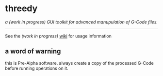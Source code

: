 # threedy

*a (work in progress) GUI toolkit for advanced manupulation of G-Code files.*

---

See the *(work in progress)* [wiki](https://github.com/OverNight3D/threedy/wiki) for usage information

## a word of warning

this is Pre-Alpha software. always create a copy of the processed G-Code before running operations on it.
